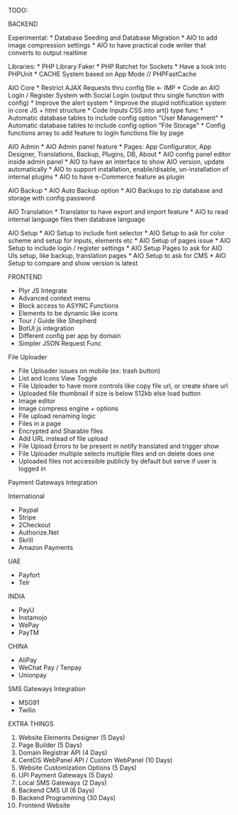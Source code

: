 TODO:

BACKEND

Experimental:
    * Database Seeding and Database Migration
    * AIO to add image compression settings
    * AIO to have practical code writer that converts to output realtime

Libraries:
    * PHP Library Faker
    * PHP Ratchet for Sockets
    * Have a look into PHPUnit
    * CACHE System based on App Mode // PHPFastCache

AIO Core
    * Restrict AJAX Requests thru config file <- IMP
    * Code an AIO Login / Register System with Social Login (output thru single function with config)
    * Improve the alert system
    * Improve the stupid notification system in core JS + html structure
    * Code Inputs CSS into art() type func
    * Automatic database tables to include config option "User Management"
    * Automatic database tables to include config option "File Storage"
    * Config functions array to add feature to login functions file by page

AIO Admin
    * AIO Admin panel feature
    * Pages: App Configurator, App Designer, Translations, Backup, Plugins, DB, About
    * AIO config panel editor inside admin panel
    * AIO to have an interface to show AIO version, update automatically
    * AIO to support installation, enable/disable, un-installation of internal plugins
    * AIO to have e-Commerce feature as plugin

AIO Backup
    * AIO Auto Backup option
    * AIO Backups to zip database and storage with config password

AIO Translation
    * Translator to have export and import feature
    * AIO to read internal language files then database language

AIO Setup
    * AIO Setup to include font selector
    * AIO Setup to ask for color scheme and setup for inputs, elements etc
    * AIO Setup of pages issue
    * AIO Setup to include login / register settings
    * AIO Setup Pages to ask for AIO UIs setup, like backup, translation pages
    * AIO Setup to ask for CMS
    * AIO Setup to compare and show version is latest

FRONTEND

* Plyr JS Integrate
* Advanced context menu
* Block access to ASYNC Functions
* Elements to be dynamic like icons
* Tour / Guide like Shepherd
* BotUI js integration
* Different config per app by domain
* Simpler JSON Request Func

File Uploader

* File Uploader issues on mobile (ex: trash button)
* List and Icons View Toggle
* File Uploader to have more controls like copy file url, or create share url
* Uploaded file thumbnail if size is below 512kb else load button
* Image editor
* Image compress engine + options
* File upload renaming logic
* Files in a page
* Encrypted and Sharable files
* Add URL instead of file upload
* File Upload Errors to be present in notify translated and trigger show
* File Uploader multiple selects multiple files and on delete does one
* Uploaded files not accessible publicly by default but serve if user is logged in

Payment Gateways Integration

International

* Paypal
* Stripe
* 2Checkout
* Authorize.Net
* Skrill
* Amazon Payments

UAE

* Payfort
* Telr

INDIA

* PayU
* Instamojo
* WePay
* PayTM

CHINA

* AliPay
* WeChat Pay / Tenpay
* Unionpay

SMS Gateways Integration

* MSG91
* Twilio

EXTRA THINGS

1. Website Elements Designer (5 Days)
2. Page Builder (5 Days)
3. Domain Registrar API (4 Days)
4. CentOS WebPanel API / Custom WebPanel (10 Days)
5. Website Customization Options (5 Days)
6. UPI Payment Gateways (5 Days)
7. Local SMS Gateways (2 Days)
8. Backend CMS UI (6 Days)
9. Backend Programming (30 Days)
10. Frontend Website